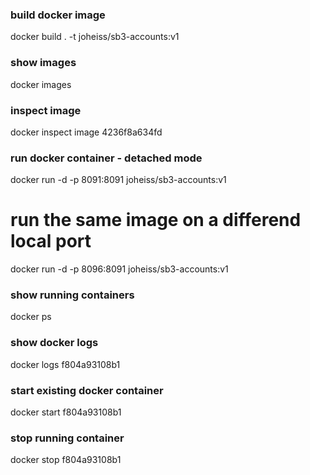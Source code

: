 ### build docker image
docker build . -t joheiss/sb3-accounts:v1

### show images
docker images

### inspect image <image-id>
docker inspect image 4236f8a634fd

### run docker container - detached mode
docker run -d -p 8091:8091 joheiss/sb3-accounts:v1

# run the same image on a differend local port
docker run -d -p 8096:8091 joheiss/sb3-accounts:v1

### show running containers
docker ps

### show docker logs <container-id>
docker logs f804a93108b1

### start existing docker container <container-id>
docker start f804a93108b1

### stop running container <container-id>
docker stop f804a93108b1
